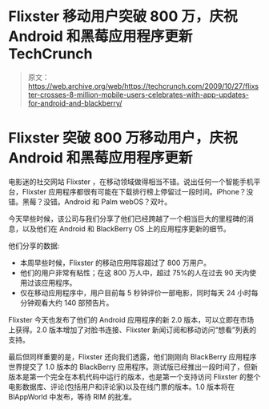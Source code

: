 # Flixster 移动用户突破 800 万，庆祝 Android 和黑莓应用程序更新 TechCrunch

> 原文：<https://web.archive.org/web/https://techcrunch.com/2009/10/27/flixster-crosses-8-million-mobile-users-celebrates-with-app-updates-for-android-and-blackberry/>

# Flixster 突破 800 万移动用户，庆祝 Android 和黑莓应用程序更新

电影迷的社交网站 Flixster ，在移动领域做得相当不错。说出任何一个智能手机平台，Flixster 应用程序都很有可能在下载排行榜上停留过一段时间。iPhone？没错。黑莓？没错。Android 和 Palm webOS？双叶。

今天早些时候，该公司与我们分享了他们已经跨越了一个相当巨大的里程碑的消息，以及他们在 Android 和 BlackBerry OS 上的应用程序更新的细节。

他们分享的数据:

*   本周早些时候，Flixster 的移动应用阵容超过了 800 万用户。
*   他们的用户非常有粘性；在这 800 万人中，超过 75%的人在过去 90 天内使用过该应用程序。
*   仅在移动应用程序中，用户目前每 5 秒钟评价一部电影，同时每天 24 小时每分钟观看大约 140 部预告片。

Flixster 今天也发布了他们的 Android 应用程序的新 2.0 版本，可以立即在市场上获得。2.0 版本增加了对脸书连接、Flixster 新闻订阅和移动访问“想看”列表的支持。

最后但同样重要的是，Flixster 还向我们透露，他们刚刚向 BlackBerry 应用程序世界提交了 1.0 版本的 BlackBerry 应用程序。测试版已经推出一段时间了，但新版本是第一个完全在本机代码中运行的版本，也是第一个支持访问 Flixster 的整个电影数据库、评论(包括用户和评论家)以及在线门票的版本。1.0 版本将在 BlAppWorld 中发布，等待 RIM 的批准。